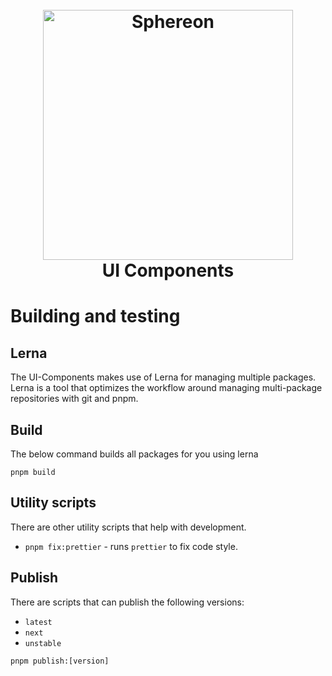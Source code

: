 <!--suppress HtmlDeprecatedAttribute -->
<h1 align="center">
  <br>
  <a href="https://www.sphereon.com"><img src="https://sphereon.com/content/themes/sphereon/assets/img/logo.svg" alt="Sphereon" width="400"></a>
  <br>UI Components
  <br>
</h1>

# Building and testing

## Lerna

The UI-Components makes use of Lerna for managing multiple packages. Lerna is a tool that optimizes the workflow around
managing multi-package repositories with git and pnpm.

## Build

The below command builds all packages for you using lerna

```shell
pnpm build
```

## Utility scripts

There are other utility scripts that help with development.

* `pnpm fix:prettier` - runs `prettier` to fix code style.

## Publish

There are scripts that can publish the following versions:

* `latest`
* `next`
* `unstable`

```shell
pnpm publish:[version]
```
